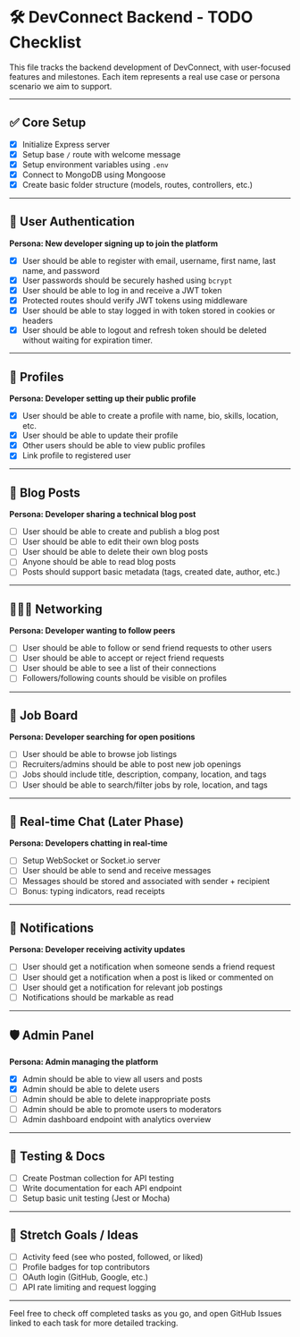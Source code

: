 # 🛠️ DevConnect Backend - TODO Checklist

This file tracks the backend development of DevConnect, with user-focused features and milestones. Each item represents a real use case or persona scenario we aim to support.

---

## ✅ Core Setup

- [x] Initialize Express server  
- [x] Setup base `/` route with welcome message  
- [x] Setup environment variables using `.env`  
- [x] Connect to MongoDB using Mongoose  
- [x] Create basic folder structure (models, routes, controllers, etc.)

---

## 🔐 User Authentication

**Persona: New developer signing up to join the platform**

- [x] User should be able to register with email, username, first name, last name, and password  
- [x] User passwords should be securely hashed using `bcrypt`  
- [x] User should be able to log in and receive a JWT token  
- [x] Protected routes should verify JWT tokens using middleware  
- [x] User should be able to stay logged in with token stored in cookies or headers 
- [x] User should be able to logout and refresh token should be deleted without waiting for expiration timer.

---

## 👤 Profiles

**Persona: Developer setting up their public profile**

- [x] User should be able to create a profile with name, bio, skills, location, etc.  
- [x] User should be able to update their profile  
- [x] Other users should be able to view public profiles  
- [x] Link profile to registered user  

---

## 📝 Blog Posts

**Persona: Developer sharing a technical blog post**

- [ ] User should be able to create and publish a blog post  
- [ ] User should be able to edit their own blog posts  
- [ ] User should be able to delete their own blog posts  
- [ ] Anyone should be able to read blog posts  
- [ ] Posts should support basic metadata (tags, created date, author, etc.)

---

## 🧑‍🤝‍🧑 Networking

**Persona: Developer wanting to follow peers**

- [ ] User should be able to follow or send friend requests to other users  
- [ ] User should be able to accept or reject friend requests  
- [ ] User should be able to see a list of their connections  
- [ ] Followers/following counts should be visible on profiles  

---

## 💼 Job Board

**Persona: Developer searching for open positions**

- [ ] User should be able to browse job listings  
- [ ] Recruiters/admins should be able to post new job openings  
- [ ] Jobs should include title, description, company, location, and tags  
- [ ] User should be able to search/filter jobs by role, location, and tags  

---

## 💬 Real-time Chat (Later Phase)

**Persona: Developers chatting in real-time**

- [ ] Setup WebSocket or Socket.io server  
- [ ] User should be able to send and receive messages  
- [ ] Messages should be stored and associated with sender + recipient  
- [ ] Bonus: typing indicators, read receipts  

---

## 🔔 Notifications

**Persona: Developer receiving activity updates**

- [ ] User should get a notification when someone sends a friend request  
- [ ] User should get a notification when a post is liked or commented on  
- [ ] User should get a notification for relevant job postings  
- [ ] Notifications should be markable as read  

---

## 🛡️ Admin Panel

**Persona: Admin managing the platform**

- [x] Admin should be able to view all users and posts  
- [x] Admin should be able to delete users  
- [ ] Admin should be able to delete inappropriate posts
- [ ] Admin should be able to promote users to moderators  
- [ ] Admin dashboard endpoint with analytics overview  

---

## 🧪 Testing & Docs

- [ ] Create Postman collection for API testing  
- [ ] Write documentation for each API endpoint  
- [ ] Setup basic unit testing (Jest or Mocha)

---

## 🌟 Stretch Goals / Ideas

- [ ] Activity feed (see who posted, followed, or liked)  
- [ ] Profile badges for top contributors  
- [ ] OAuth login (GitHub, Google, etc.)  
- [ ] API rate limiting and request logging

---

Feel free to check off completed tasks as you go, and open GitHub Issues linked to each task for more detailed tracking.

